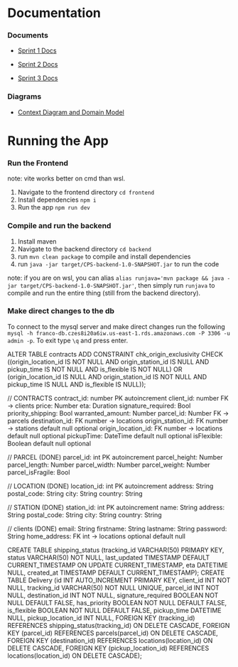 # Documentation

### Documents

- [Sprint 1 Docs](https://docs.google.com/document/d/1E1hDRnq1JdwVTNN4_kbrR4meCf0MkF0RAz2bThp6g8s/edit?usp=sharing)

- [Sprint 2 Docs](https://docs.google.com/document/d/1kGCXuvp9XKdKInSqQUDWFgDJl1enweDrMSPCZ8ve_ic/edit?tab=t.0)

- [Sprint 3 Docs](https://docs.google.com/document/d/19A_7qKFYMrg6esX5F3NyFJg9eGfYO34FmZy8TgPjLWU/edit?tab=t.0)

### Diagrams

- [Context Diagram and Domain Model](https://app.diagrams.net/#G1Jo-fCdNV0BeeOHu39IpNm5gcvtYM7EvU#%7B%22pageId%22%3A%22FhaqLYx5OxTo6mxjSn0A%22%7D)

# Running the App

### Run the Frontend

note: vite works better on cmd than wsl.

1. Navigate to the frontend directory `cd frontend`
2. Install dependencies `npm i`
3. Run the app `npm run dev`

### Compile and run the backend

1. Install maven
2. Navigate to the backend directory `cd backend`
3. run `mvn clean package` to compile and install dependencies
4. run `java -jar target/CPS-backend-1.0-SNAPSHOT.jar` to run the code

note: if you are on wsl, you can alias `alias runjava='mvn package && java -jar target/CPS-backend-1.0-SNAPSHOT.jar'`, then simply run `runjava` to compile and run the entire thing (still from the backend directory).

### Make direct changes to the db

To connect to the mysql server and make direct changes run the following `mysql -h franco-db.czes8i20a6iw.us-east-1.rds.amazonaws.com -P 3306 -u admin -p`. To exit type `\q` and press enter.

ALTER TABLE contracts ADD CONSTRAINT chk_origin_exclusivity CHECK ((origin_location_id IS NOT NULL AND origin_station_id IS NULL AND pickup_time IS NOT NULL AND is_flexible IS NOT NULL) OR (origin_location_id IS NULL AND origin_station_id IS NOT NULL AND pickup_time IS NULL AND is_flexible IS NULL));

// CONTRACTS
contract_id: number PK autoincrement
client_id: number FK -> clients
price: Number
eta: Duration
signature_required: Bool
priority_shipping: Bool
warranted_amount: Number
parcel_id: Number FK -> parcels
destination_id: FK number -> locations
origin_station_id: FK number -> stations default null optional
origin_location_id: FK number -> locations default null optional
pickupTime: DateTime default null optional
isFlexible: Boolean default null optional

// PARCEL (DONE)
parcel_id: int PK autoincrement
parcel_height: Number
parcel_length: Number
parcel_width: Number
parcel_weight: Number
parcel_isFragile: Bool

// LOCATION (DONE)
location_id: int PK autoincrement
address: String
postal_code: String
city: String
country: String

// STATION (DONE)
station_id: int PK autoincrement
name: String
address: String
postal_code: String
city: String
country: String

// clients (DONE)
email: String
firstname: String
lastname: String
password: String
home_address: FK int -> locations optional default null


CREATE TABLE shipping_status (tracking_id VARCHAR(50) PRIMARY KEY, status VARCHAR(50) NOT NULL, last_updated TIMESTAMP DEFAULT CURRENT_TIMESTAMP ON UPDATE CURRENT_TIMESTAMP, eta DATETIME NULL, created_at TIMESTAMP DEFAULT CURRENT_TIMESTAMP); CREATE TABLE Delivery (id INT AUTO_INCREMENT PRIMARY KEY, client_id INT NOT NULL, tracking_id VARCHAR(50) NOT NULL UNIQUE, parcel_id INT NOT NULL, destination_id INT NOT NULL, signature_required BOOLEAN NOT NULL DEFAULT FALSE, has_priority BOOLEAN NOT NULL DEFAULT FALSE, is_flexible BOOLEAN NOT NULL DEFAULT FALSE, pickup_time DATETIME NULL, pickup_location_id INT NULL, FOREIGN KEY (tracking_id) REFERENCES shipping_status(tracking_id) ON DELETE CASCADE, FOREIGN KEY (parcel_id) REFERENCES parcels(parcel_id) ON DELETE CASCADE, FOREIGN KEY (destination_id) REFERENCES locations(location_id) ON DELETE CASCADE, FOREIGN KEY (pickup_location_id) REFERENCES locations(location_id) ON DELETE CASCADE);